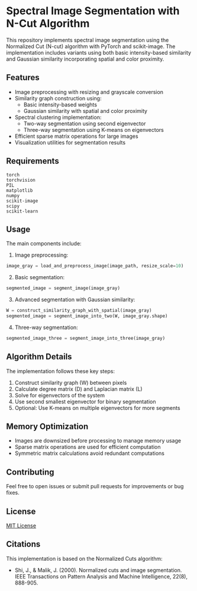 # Spectral Image Segmentation with N-Cut Algorithm

This repository implements spectral image segmentation using the Normalized Cut (N-cut) algorithm with PyTorch and scikit-image. The implementation includes variants using both basic intensity-based similarity and Gaussian similarity incorporating spatial and color proximity.

## Features

- Image preprocessing with resizing and grayscale conversion
- Similarity graph construction using:
  - Basic intensity-based weights
  - Gaussian similarity with spatial and color proximity
- Spectral clustering implementation:
  - Two-way segmentation using second eigenvector
  - Three-way segmentation using K-means on eigenvectors
- Efficient sparse matrix operations for large images
- Visualization utilities for segmentation results

## Requirements

```
torch
torchvision
PIL
matplotlib
numpy
scikit-image
scipy
scikit-learn
```

## Usage

The main components include:

1. Image preprocessing:
```python
image_gray = load_and_preprocess_image(image_path, resize_scale=10)
```

2. Basic segmentation:
```python
segmented_image = segment_image(image_gray)
```

3. Advanced segmentation with Gaussian similarity:
```python
W = construct_similarity_graph_with_spatial(image_gray)
segmented_image = segment_image_into_two(W, image_gray.shape)
```

4. Three-way segmentation:
```python
segmented_image_three = segment_image_into_three(image_gray)
```

## Algorithm Details

The implementation follows these key steps:

1. Construct similarity graph (W) between pixels
2. Calculate degree matrix (D) and Laplacian matrix (L)
3. Solve for eigenvectors of the system
4. Use second smallest eigenvector for binary segmentation
5. Optional: Use K-means on multiple eigenvectors for more segments

## Memory Optimization

- Images are downsized before processing to manage memory usage
- Sparse matrix operations are used for efficient computation
- Symmetric matrix calculations avoid redundant computations

## Contributing

Feel free to open issues or submit pull requests for improvements or bug fixes.

## License

[MIT License](LICENSE)

## Citations

This implementation is based on the Normalized Cuts algorithm:
- Shi, J., & Malik, J. (2000). Normalized cuts and image segmentation. IEEE Transactions on Pattern Analysis and Machine Intelligence, 22(8), 888-905.

